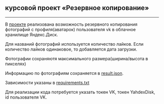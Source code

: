 ## курсовой проект «Резервное копирование» 

______
В [проекте](https://github.com/MariaZamyatina/Project-BackUp/blob/main/main.py) реализована возможность резервного копирования
фотографий с профиля(аватарок) пользователя vk в 
облачное хранилище Яндекс.Диск.

Для названий фотографий используется количество лайков. 
Если количество лайков одинаковое, то добавляется дата 
загрузки.

Фотографии сохраняютя максимального 
размера(ширина/высота в пикселях)

Информацию по фотографиям сохраняется 
в [result.json](https://github.com/MariaZamyatina/Project-BackUp/blob/main/result.json).

Зависимости указаны в [requirements.txt](https://github.com/MariaZamyatina/Project-BackUp/blob/main/requirements.txt)

Для реализации кода потребуется указать токен VK, токен 
YahdexDisk, id пользователя VK.







